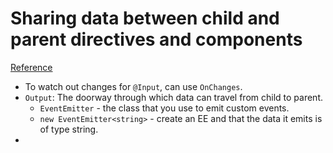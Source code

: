 # Sharing data between child and parent directives and components
[Reference](https://angular.io/guide/inputs-outputs)

- To watch out changes for `@Input`, can use `OnChanges`.
- `Output`: The doorway through which data can travel from child to parent.
  - `EventEmitter` - the class that you use to emit custom events.
  - `new EventEmitter<string>` - create an EE and that the data it emits is of type string.
-

